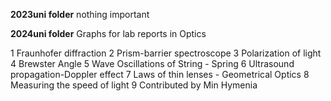 **2023uni folder**
nothing important

**2024uni folder**
Graphs for lab reports in Optics

1 Fraunhofer diffraction
2 Prism-barrier spectroscope
3 Polarization of light
4 Brewster Angle
5 Wave Oscillations of String - Spring
6 Ultrasound propagation-Doppler effect
7 Laws of thin lenses - Geometrical Optics
8 Measuring the speed of light
9 Contributed by Min Hymenia
